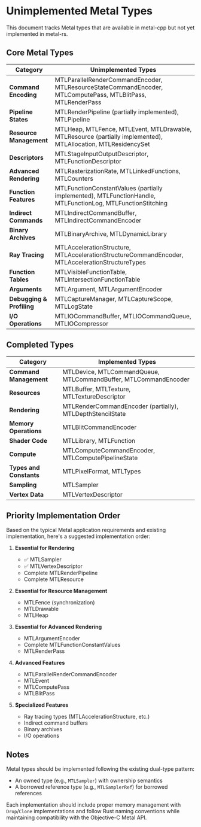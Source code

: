 # Unimplemented Metal Types

This document tracks Metal types that are available in metal-cpp but not yet implemented in metal-rs.

## Core Metal Types

| Category | Unimplemented Types |
|----------|---------------------|
| **Command Encoding** | MTLParallelRenderCommandEncoder, MTLResourceStateCommandEncoder, MTLComputePass, MTLBlitPass, MTLRenderPass |
| **Pipeline States** | MTLRenderPipeline (partially implemented), MTLPipeline |
| **Resource Management** | MTLHeap, MTLFence, MTLEvent, MTLDrawable, MTLResource (partially implemented), MTLAllocation, MTLResidencySet |
| **Descriptors** | MTLStageInputOutputDescriptor, MTLFunctionDescriptor |
| **Advanced Rendering** | MTLRasterizationRate, MTLLinkedFunctions, MTLCounters |
| **Function Features** | MTLFunctionConstantValues (partially implemented), MTLFunctionHandle, MTLFunctionLog, MTLFunctionStitching |
| **Indirect Commands** | MTLIndirectCommandBuffer, MTLIndirectCommandEncoder |
| **Binary Archives** | MTLBinaryArchive, MTLDynamicLibrary |
| **Ray Tracing** | MTLAccelerationStructure, MTLAccelerationStructureCommandEncoder, MTLAccelerationStructureTypes |
| **Function Tables** | MTLVisibleFunctionTable, MTLIntersectionFunctionTable |
| **Arguments** | MTLArgument, MTLArgumentEncoder |
| **Debugging & Profiling** | MTLCaptureManager, MTLCaptureScope, MTLLogState |
| **I/O Operations** | MTLIOCommandBuffer, MTLIOCommandQueue, MTLIOCompressor |

## Completed Types

| Category | Implemented Types |
|----------|-------------------|
| **Command Management** | MTLDevice, MTLCommandQueue, MTLCommandBuffer, MTLCommandEncoder |
| **Resources** | MTLBuffer, MTLTexture, MTLTextureDescriptor |
| **Rendering** | MTLRenderCommandEncoder (partially), MTLDepthStencilState |
| **Memory Operations** | MTLBlitCommandEncoder |
| **Shader Code** | MTLLibrary, MTLFunction |
| **Compute** | MTLComputeCommandEncoder, MTLComputePipelineState |
| **Types and Constants** | MTLPixelFormat, MTLTypes |
| **Sampling** | MTLSampler |
| **Vertex Data** | MTLVertexDescriptor |

## Priority Implementation Order

Based on the typical Metal application requirements and existing implementation, here's a suggested implementation order:

1. **Essential for Rendering**
   - ✅ MTLSampler
   - ✅ MTLVertexDescriptor
   - Complete MTLRenderPipeline
   - Complete MTLResource

2. **Essential for Resource Management**
   - MTLFence (synchronization)
   - MTLDrawable
   - MTLHeap

3. **Essential for Advanced Rendering**
   - MTLArgumentEncoder
   - Complete MTLFunctionConstantValues
   - MTLRenderPass

4. **Advanced Features**
   - MTLParallelRenderCommandEncoder
   - MTLEvent
   - MTLComputePass
   - MTLBlitPass

5. **Specialized Features**
   - Ray tracing types (MTLAccelerationStructure, etc.)
   - Indirect command buffers
   - Binary archives
   - I/O operations

## Notes

Metal types should be implemented following the existing dual-type pattern:

- An owned type (e.g., `MTLSampler`) with ownership semantics
- A borrowed reference type (e.g., `MTLSamplerRef`) for borrowed references

Each implementation should include proper memory management with `Drop`/`Clone` implementations and follow Rust naming conventions while maintaining compatibility with the Objective-C Metal API.
